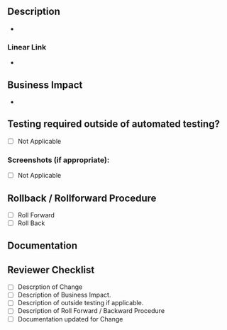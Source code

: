 <!-- Describe your changes in detail -->
## Description

-

<!-- Link to Linear Ticket Tracking if not automatically linked-->
### Linear Link

-

<!-- Describe impact to business or business use case -->
## Business Impact

-

<!-- Please describe in detail how teammates can test your changes. -->
## Testing required outside of automated testing?

- [ ] Not Applicable

<!-- Provide Screenshots when applicable -->
### Screenshots (if appropriate):

- [ ] Not Applicable

<!-- Describe Rollback or Rollforward Procedure -->
## Rollback / Rollforward Procedure

- [ ] Roll Forward
- [ ] Roll Back

<!-- Ensure that all related documentation on notion is updated -->
## Documentation


## Reviewer Checklist

- [ ] Descrption of Change
- [ ] Description of Business Impact.
- [ ] Description of outside testing if applicable.
- [ ] Description of Roll Forward / Backward Procedure
- [ ] Documentation updated for Change
